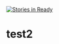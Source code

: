 [![Stories in Ready](https://badge.waffle.io/nbali/test2.png?label=ready&title=Ready)](https://waffle.io/nbali/test2)
# test2